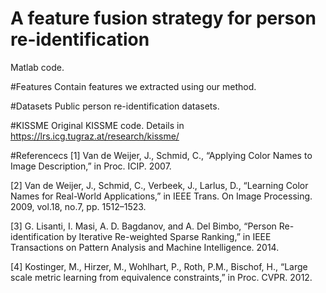 # A feature fusion strategy for person re-identification
Matlab code.

#Features
Contain features we extracted using our method.

#Datasets
Public person re-identification datasets.

#KISSME
Original KISSME code. Details in https://lrs.icg.tugraz.at/research/kissme/

#Referencecs
[1] Van de Weijer, J., Schmid, C., “Applying Color Names to Image Description,” in Proc. ICIP. 2007.                     

[2] Van de Weijer, J., Schmid, C., Verbeek, J., Larlus, D., “Learning Color Names for Real-World Applications,” in IEEE Trans. On Image Processing. 2009, vol.18, no.7, pp. 1512–1523.                          

[3] G. Lisanti, I. Masi, A. D. Bagdanov, and A. Del Bimbo, “Person Re-identification by Iterative Re-weighted Sparse Ranking,” in IEEE Transactions on Pattern Analysis and Machine Intelligence. 2014.                                              

[4] Kostinger, M., Hirzer, M., Wohlhart, P., Roth, P.M., Bischof, H., “Large scale metric learning from equivalence constraints,” in Proc. CVPR. 2012.                                                      
